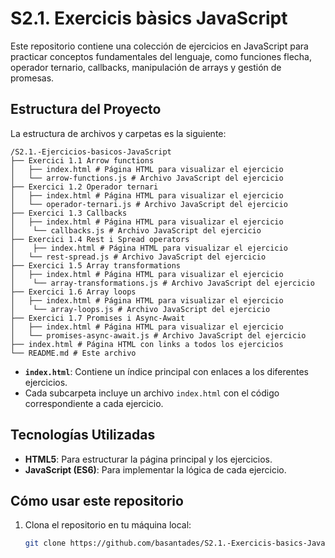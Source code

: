 # S2.1. Exercicis bàsics JavaScript

Este repositorio contiene una colección de ejercicios en JavaScript para practicar conceptos fundamentales del lenguaje, como funciones flecha, operador ternario, callbacks, manipulación de arrays y gestión de promesas.

## Estructura del Proyecto

La estructura de archivos y carpetas es la siguiente:

```
/S2.1.-Ejercicios-basicos-JavaScript 
├── Exercici 1.1 Arrow functions 
│   ├── index.html # Página HTML para visualizar el ejercicio 
│   └── arrow-functions.js # Archivo JavaScript del ejercicio 
├── Exercici 1.2 Operador ternari 
│   ├── index.html # Página HTML para visualizar el ejercicio 
│   └── operador-ternari.js # Archivo JavaScript del ejercicio 
├── Exercici 1.3 Callbacks 
│   ├── index.html # Página HTML para visualizar el ejercicio 
│    └── callbacks.js # Archivo JavaScript del ejercicio 
├── Exercici 1.4 Rest i Spread operators 
│    ├── index.html # Página HTML para visualizar el ejercicio 
│   └── rest-spread.js # Archivo JavaScript del ejercicio 
├── Exercici 1.5 Array transformations 
│   ├── index.html # Página HTML para visualizar el ejercicio 
│    └── array-transformations.js # Archivo JavaScript del ejercicio 
├── Exercici 1.6 Array loops 
│   ├── index.html # Página HTML para visualizar el ejercicio 
│    └── array-loops.js # Archivo JavaScript del ejercicio 
├── Exercici 1.7 Promises i Async-Await 
│   ├── index.html # Página HTML para visualizar el ejercicio 
│   └── promises-async-await.js # Archivo JavaScript del ejercicio 
├── index.html # Página HTML con links a todos los ejercicios 
└── README.md # Este archivo
```

- **`index.html`**: Contiene un índice principal con enlaces a los diferentes ejercicios.
- Cada subcarpeta incluye un archivo `index.html` con el código correspondiente a cada ejercicio.

## Tecnologías Utilizadas

- **HTML5**: Para estructurar la página principal y los ejercicios.
- **JavaScript (ES6)**: Para implementar la lógica de cada ejercicio.

## Cómo usar este repositorio

1. Clona el repositorio en tu máquina local:
   ```bash
   git clone https://github.com/basantades/S2.1.-Exercicis-basics-JavaScript.git
